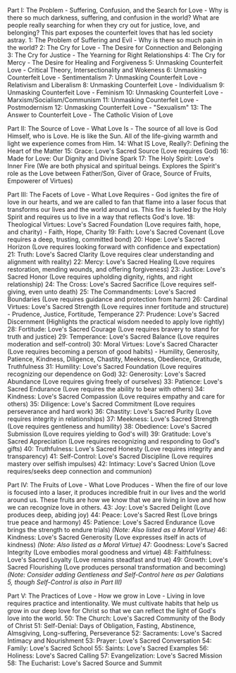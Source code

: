 Part I: The Problem - Suffering, Confusion, and the Search for Love - Why is there so much darkness, suffering, and confusion in the world? What are people really searching for when they cry out for justice, love, and belonging? This part exposes the counterfeit loves that has led society astray.
1: The Problem of Suffering and Evil - Why is there so much pain in the world?
2: The Cry for Love - The Desire for Connection and Belonging
3: The Cry for Justice - The Yearning for Right Relationships
4: The Cry for Mercy - The Desire for Healing and Forgiveness
5: Unmasking Counterfeit Love - Critical Theory, Intersectionality and Wokeness
6: Unmasking Counterfeit Love - Sentimentalism
7: Unmasking Counterfeit Love - Relativism and Liberalism
8: Unmasking Counterfeit Love - Individualism
9: Unmasking Counterfeit Love - Feminism
10: Unmasking Counterfeit Love - Marxism/Socialism/Communism
11: Unmasking Counterfeit Love - Postmodernism
12: Unmasking Counterfeit Love - "Sexualism"
13: The Answer to Counterfeit Love - The Catholic Vision of Love

Part II: The Source of Love - What Love Is - The source of all love is God Himself, who is Love. He is like the Sun. All of the life-giving warmth and light we experience comes from Him.
14: What IS Love, Really?: Defining the Heart of the Matter
15: Grace: Love's Sacred Source (Love requires God)
16: Made for Love: Our Dignity and Divine Spark
17: The Holy Spirit: Love's Inner Fire (We are both physical and spiritual beings. Explores the Spirit's role as the Love between Father/Son, Giver of Grace, Source of Fruits, Empowerer of Virtues)

Part III: The Facets of Love - What Love Requires - God ignites the fire of love in our hearts, and we are called to fan that flame into a laser focus that transforms our lives and the world around us. This fire is fueled by the Holy Spirit and requires us to live in a way that reflects God's love.
18: Theological Virtues: Love's Sacred Foundation (Love requires faith, hope, and charity) - Faith, Hope, Charity
19: Faith: Love's Sacred Covenant (Love requires a deep, trusting, committed bond)
20: Hope: Love's Sacred Horizon (Love requires looking forward with confidence and expectation)
21: Truth: Love's Sacred Clarity (Love requires clear understanding and alignment with reality)
22: Mercy: Love's Sacred Healing (Love requires restoration, mending wounds, and offering forgiveness)
23: Justice: Love's Sacred Honor (Love requires upholding dignity, rights, and right relationship)
24: The Cross: Love's Sacred Sacrifice (Love requires self-giving, even unto death)
25: The Commandments: Love's Sacred Boundaries (Love requires guidance and protection from harm)
26: Cardinal Virtues: Love's Sacred Strength (Love requires inner fortitude and structure) - Prudence, Justice, Fortitude, Temperance
27: Prudence: Love's Sacred Discernment (Highlights the practical wisdom needed to apply love rightly)
28: Fortitude: Love's Sacred Courage (Love requires bravery to stand for truth and justice)
29: Temperance: Love's Sacred Balance (Love requires moderation and self-control)
30: Moral Virtues: Love's Sacred Character (Love requires becoming a person of good habits) - Humility, Generosity, Patience, Kindness, Diligence, Chastity, Meekness, Obedience, Gratitude, Truthfulness
31: Humility: Love's Sacred Foundation (Love requires recognizing our dependence on God)
32: Generosity: Love's Sacred Abundance (Love requires giving freely of ourselves)
33: Patience: Love's Sacred Endurance (Love requires the ability to bear with others)
34: Kindness: Love's Sacred Compassion (Love requires empathy and care for others)
35: Diligence: Love's Sacred Commitment (Love requires perseverance and hard work)
36: Chastity: Love's Sacred Purity (Love requires integrity in relationships)
37: Meekness: Love's Sacred Strength (Love requires gentleness and humility)
38: Obedience: Love's Sacred Submission (Love requires yielding to God's will)
39: Gratitude: Love's Sacred Appreciation (Love requires recognizing and responding to God's gifts)
40: Truthfulness: Love's Sacred Honesty (Love requires integrity and transparency)
41: Self-Control: Love's Sacred Discipline (Love requires mastery over selfish impulses)
42: Intimacy: Love's Sacred Union (Love requires/seeks deep connection and communion)

Part IV: The Fruits of Love - What Love Produces - When the fire of our love is focused into a laser, it produces incredible fruit in our lives and the world around us. These fruits are how we know that we are living in love and how we can recognize love in others.
43: Joy: Love's Sacred Delight (Love produces deep, abiding joy)
44: Peace: Love's Sacred Rest (Love brings true peace and harmony)
45: Patience: Love's Sacred Endurance (Love brings the strength to endure trials) *(Note: Also listed as a Moral Virtue)*
46: Kindness: Love's Sacred Generosity (Love expresses itself in acts of kindness) *(Note: Also listed as a Moral Virtue)*
47: Goodness: Love's Sacred Integrity (Love embodies moral goodness and virtue)
48: Faithfulness: Love's Sacred Loyalty (Love remains steadfast and true)
49: Growth: Love's Sacred Flourishing (Love produces personal transformation and becoming)
*(Note: Consider adding Gentleness and Self-Control here as per Galatians 5, though Self-Control is also in Part III)*

Part V: The Practices of Love - How we grow in Love - Living in love requires practice and intentionality. We must cultivate habits that help us grow in our deep love for Christ so that we can reflect the light of God's love into the world.
50: The Church: Love's Sacred Community of the Body of Christ
51: Self-Denial: Days of Obligation, Fasting, Abstinence, Almsgiving, Long-suffering, Perseverance
52: Sacraments: Love's Sacred Intimacy and Nourishment
53: Prayer: Love's Sacred Conversation
54: Family: Love's Sacred School
55: Saints: Love's Sacred Examples
56: Holiness: Love's Sacred Calling
57: Evangelization: Love's Sacred Mission
58: The Eucharist: Love's Sacred Source and Summit
